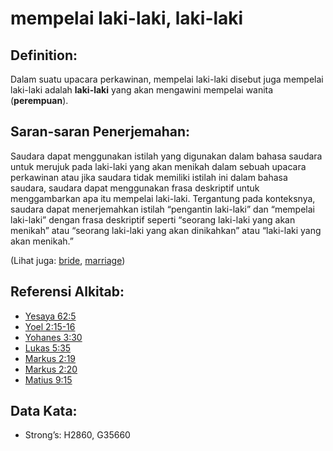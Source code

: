 # mempelai laki-laki, laki-laki

## Definition:

Dalam suatu upacara perkawinan, mempelai laki-laki disebut juga mempelai laki-laki adalah **laki-laki** yang akan mengawini mempelai wanita (**perempuan**).


## Saran-saran Penerjemahan:

Saudara dapat menggunakan istilah yang digunakan dalam bahasa saudara untuk merujuk pada laki-laki yang akan menikah dalam sebuah upacara perkawinan atau jika saudara tidak memiliki istilah ini dalam bahasa saudara, saudara dapat menggunakan frasa deskriptif untuk menggambarkan apa itu mempelai laki-laki. Tergantung pada konteksnya, saudara dapat menerjemahkan istilah “pengantin laki-laki” dan “mempelai laki-laki” dengan frasa deskriptif seperti “seorang laki-laki yang akan menikah” atau “seorang laki-laki yang akan dinikahkan” atau “laki-laki yang akan menikah.”


(Lihat juga: [bride](../other/bride.md), [marriage](../other/marriage.md))

## Referensi Alkitab:

* [Yesaya 62:5](rc://en/tn/help/isa/62/5)
* [Yoel 2:15-16](rc://en/tn/help/jol/02/15)
* [Yohanes 3:30](rc://en/tn/help/jhn/03/30)
* [Lukas 5:35](rc://en/tn/help/luk/05/35)
* [Markus 2:19](rc://en/tn/help/mrk/02/19)
* [Markus 2:20](rc://en/tn/help/mrk/02/20)
* [Matius 9:15](rc://en/tn/help/mat/09/15)

## Data Kata:

* Strong’s: H2860, G35660
